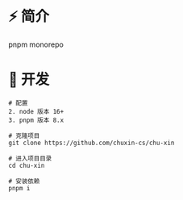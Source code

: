 # ⚡ 简介

pnpm monorepo

# 🚀 开发

```shell
# 配置
2. node 版本 16+
3. pnpm 版本 8.x

# 克隆项目
git clone https://github.com/chuxin-cs/chu-xin

# 进入项目目录
cd chu-xin

# 安装依赖
pnpm i

```
